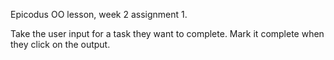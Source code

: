 Epicodus OO lesson, week 2 assignment 1.

Take the user input for a task they want to complete. Mark it complete when they click on the output.
